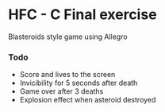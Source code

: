 # HFC - C Final exercise
Blasteroids style game using Allegro

### Todo
- Score and lives to the screen
- Invicibility for 5 seconds after death
- Game over after 3 deaths
- Explosion effect when asteroid destroyed
